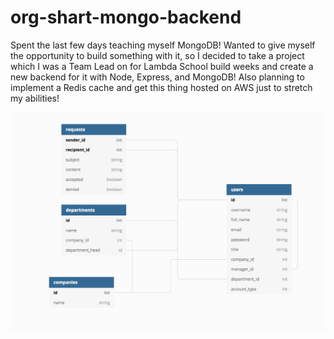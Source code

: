 # org-shart-mongo-backend

Spent the last few days teaching myself MongoDB! Wanted to give myself the opportunity to build something with it, so I decided to take a project which I was a Team Lead on for Lambda School build weeks and create a new backend for it with Node, Express, and MongoDB! Also planning to implement a Redis cache and get this thing hosted on AWS just to stretch my abilities!

<img src="./dbdiagramimg/Screen Shot 2019-07-06 at 3.26.39 PM.png">
